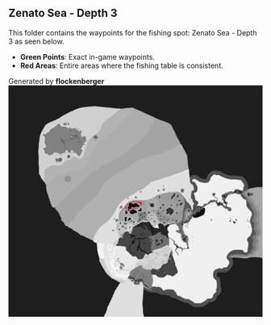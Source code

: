 ## Zenato Sea - Depth 3
This folder contains the waypoints for the fishing spot: Zenato Sea - Depth 3 as seen below.

- **Green Points**: Exact in-game waypoints.
- **Red Areas**: Entire areas where the fishing table is consistent.

Generated by **flockenberger**
![Zenato Sea - Depth 3](./Preview.png?raw=true "Zenato Sea - Depth 3")